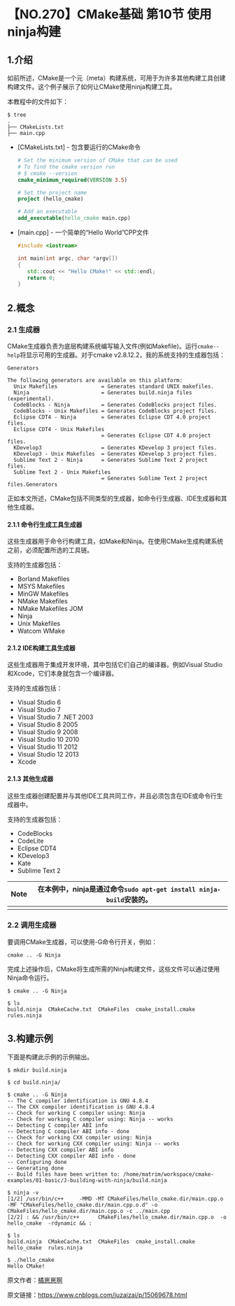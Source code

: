 # 【NO.270】CMake基础 第10节 使用ninja构建

## 1.介绍

如前所述，CMake是一个元（meta）构建系统，可用于为许多其他构建工具创建构建文件。这个例子展示了如何让CMake使用ninja构建工具。

本教程中的文件如下：

```shell
$ tree
.
├── CMakeLists.txt
├── main.cpp
```

- [CMakeLists.txt] - 包含要运行的CMake命令

  ```cmake
  # Set the minimum version of CMake that can be used
  # To find the cmake version run
  # $ cmake --version
  cmake_minimum_required(VERSION 3.5)
  
  # Set the project name
  project (hello_cmake)
  
  # Add an executable
  add_executable(hello_cmake main.cpp)
  ```

- [main.cpp] - 一个简单的“Hello World”CPP文件

  ```cpp
  #include <iostream>
  
  int main(int argc, char *argv[])
  {
     std::cout << "Hello CMake!" << std::endl;
     return 0;
  }
  ```

## 2.概念

### 2.1 生成器

CMake生成器负责为底层构建系统编写输入文件(例如Makefile)。运行`cmake--help`将显示可用的生成器。对于cmake v2.8.12.2，我的系统支持的生成器包括：

```shell
Generators

The following generators are available on this platform:
  Unix Makefiles              = Generates standard UNIX makefiles.
  Ninja                       = Generates build.ninja files (experimental).
  CodeBlocks - Ninja          = Generates CodeBlocks project files.
  CodeBlocks - Unix Makefiles = Generates CodeBlocks project files.
  Eclipse CDT4 - Ninja        = Generates Eclipse CDT 4.0 project files.
  Eclipse CDT4 - Unix Makefiles
                              = Generates Eclipse CDT 4.0 project files.
  KDevelop3                   = Generates KDevelop 3 project files.
  KDevelop3 - Unix Makefiles  = Generates KDevelop 3 project files.
  Sublime Text 2 - Ninja      = Generates Sublime Text 2 project files.
  Sublime Text 2 - Unix Makefiles
                              = Generates Sublime Text 2 project files.Generators
```

正如本文所述，CMake包括不同类型的生成器，如命令行生成器、IDE生成器和其他生成器。

#### 2.1.1 命令行生成工具生成器

这些生成器用于命令行构建工具，如Make和Ninja。在使用CMake生成构建系统之前，必须配置所选的工具链。

支持的生成器包括：

- Borland Makefiles
- MSYS Makefiles
- MinGW Makefiles
- NMake Makefiles
- NMake Makefiles JOM
- Ninja
- Unix Makefiles
- Watcom WMake

#### 2.1.2 IDE构建工具生成器

这些生成器用于集成开发环境，其中包括它们自己的编译器。例如Visual Studio和Xcode，它们本身就包含一个编译器。

支持的生成器包括：

- Visual Studio 6
- Visual Studio 7
- Visual Studio 7 .NET 2003
- Visual Studio 8 2005
- Visual Studio 9 2008
- Visual Studio 10 2010
- Visual Studio 11 2012
- Visual Studio 12 2013
- Xcode

#### 2.1.3 其他生成器

这些生成器创建配置并与其他IDE工具共同工作，并且必须包含在IDE或命令行生成器中。

支持的生成器包括：

- CodeBlocks
- CodeLite
- Eclipse CDT4
- KDevelop3
- Kate
- Sublime Text 2

| Note | 在本例中，ninja是通过命令`sudo apt-get install ninja-build`安装的。 |
| ---- | ------------------------------------------------------------ |
|      |                                                              |

### 2.2 调用生成器

要调用CMake生成器，可以使用-G命令行开关，例如：

```undefined
cmake .. -G Ninja
```

完成上述操作后，CMake将生成所需的Ninja构建文件，这些文件可以通过使用Ninja命令运行。

```shell
$ cmake .. -G Ninja

$ ls
build.ninja  CMakeCache.txt  CMakeFiles  cmake_install.cmake  rules.ninja
```

## 3.构建示例

下面是构建此示例的示例输出。

```shell
$ mkdir build.ninja

$ cd build.ninja/

$ cmake .. -G Ninja
-- The C compiler identification is GNU 4.8.4
-- The CXX compiler identification is GNU 4.8.4
-- Check for working C compiler using: Ninja
-- Check for working C compiler using: Ninja -- works
-- Detecting C compiler ABI info
-- Detecting C compiler ABI info - done
-- Check for working CXX compiler using: Ninja
-- Check for working CXX compiler using: Ninja -- works
-- Detecting CXX compiler ABI info
-- Detecting CXX compiler ABI info - done
-- Configuring done
-- Generating done
-- Build files have been written to: /home/matrim/workspace/cmake-examples/01-basic/J-building-with-ninja/build.ninja

$ ninja -v
[1/2] /usr/bin/c++     -MMD -MT CMakeFiles/hello_cmake.dir/main.cpp.o -MF "CMakeFiles/hello_cmake.dir/main.cpp.o.d" -o CMakeFiles/hello_cmake.dir/main.cpp.o -c ../main.cpp
[2/2] : && /usr/bin/c++      CMakeFiles/hello_cmake.dir/main.cpp.o  -o hello_cmake  -rdynamic && :

$ ls
build.ninja  CMakeCache.txt  CMakeFiles  cmake_install.cmake  hello_cmake  rules.ninja

$ ./hello_cmake
Hello CMake!
```

原文作者：[橘崽崽啊](https://www.cnblogs.com/juzaizai/)

原文链接：https://www.cnblogs.com/juzaizai/p/15069678.html